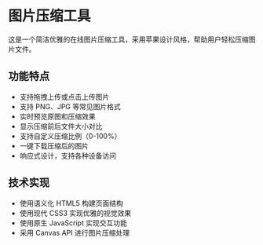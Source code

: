 # 图片压缩工具

这是一个简洁优雅的在线图片压缩工具，采用苹果设计风格，帮助用户轻松压缩图片文件。

## 功能特点

- 支持拖拽上传或点击上传图片
- 支持 PNG、JPG 等常见图片格式
- 实时预览原图和压缩效果
- 显示压缩前后文件大小对比
- 支持自定义压缩比例（0-100%）
- 一键下载压缩后的图片
- 响应式设计，支持各种设备访问

## 技术实现

- 使用语义化 HTML5 构建页面结构
- 使用现代 CSS3 实现优雅的视觉效果
- 使用原生 JavaScript 实现交互功能
- 采用 Canvas API 进行图片压缩处理